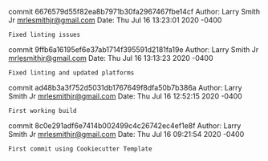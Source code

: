commit 6676579d55f82ea8b7971b30fa2967467fbe14cf
Author: Larry Smith Jr <mrlesmithjr@gmail.com>
Date:   Thu Jul 16 13:23:01 2020 -0400

    Fixed linting issues

commit 9ffb6a16195ef6e37ab1714f395591d2181fa19e
Author: Larry Smith Jr <mrlesmithjr@gmail.com>
Date:   Thu Jul 16 13:13:23 2020 -0400

    Fixed linting and updated platforms

commit ad48b3a3f752d5031db1767649f8dfa50b7b386a
Author: Larry Smith Jr <mrlesmithjr@gmail.com>
Date:   Thu Jul 16 12:52:15 2020 -0400

    First working build

commit 8c0e291adf6e7414b002499c4c26742ec4ef1e8f
Author: Larry Smith Jr <mrlesmithjr@gmail.com>
Date:   Thu Jul 16 09:21:54 2020 -0400

    First commit using Cookiecutter Template
